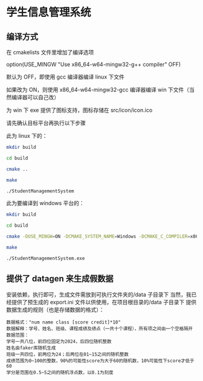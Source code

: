 # 学生信息管理系统

## 编译方式

在 cmakelists 文件里增加了编译选项

option(USE_MINGW "Use x86_64-w64-mingw32-g++ compiler" OFF)

默认为 OFF，即使用 gcc 编译器编译 linux 下文件

如果改为 ON，则使用 x86_64-w64-mingw32-gcc 编译器编译 win 下文件（当然编译器可以自己改）

为 win 下 exe 提供了图标支持，图标存储在 src/icon/icon.ico

请先确认目标平台再执行以下步骤

此为 linux 下的：

```bash
mkdir build

cd build

cmake ..

make

./StudentManagementSystem
```

此为要编译到 windows 平台的：

```bash
mkdir build

cd build

cmake -DUSE_MINGW=ON -DCMAKE_SYSTEM_NAME=Windows -DCMAKE_C_COMPILER=x86_64-w64-mingw32-gcc -DCMAKE_CXX_COMPILER=x86_64-w64-mingw32-g++ -DCMAKE_RC_COMPILER=x86_64-w64-mingw32-windres ..

make

./StudentManagementSystem.exe
```

## 提供了 datagen 来生成假数据

安装依赖，执行即可，生成文件需放到可执行文件夹的/data 子目录下
当然，我已经提供了预生成的 export.ini 文件以供使用，在项目根目录的/data 子目录下
提供数据生成的规则（也是存储数据的格式）：

```
数据格式："num name class [score credit]*10"
数据解释：学号、姓名、班级、课程成绩及绩点（一共十个课程），所有项之间由一个空格隔开
数据范围：
学号一共八位，前四位固定为2024，后四位随机整数
姓名由faker库随机生成
班级一共四位，前两位为24；后两位在01~15之间的随机整数
成绩范围为0~100的整数，90%的可能性score为大于60的随机数，10%可能性下score才低于60
学分是范围在0.5~5之间的随机浮点数，以0.1为刻度
```
